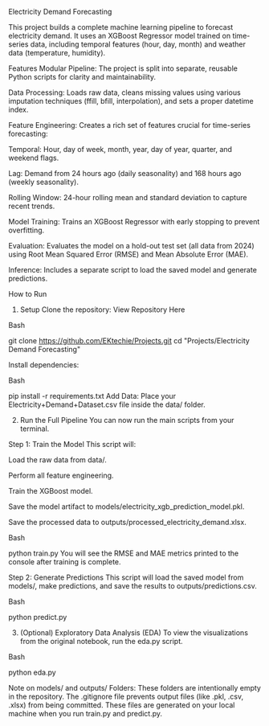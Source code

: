 Electricity Demand Forecasting

This project builds a complete machine learning pipeline to forecast electricity demand. It uses an XGBoost Regressor model trained on time-series data, including temporal features (hour, day, month) and weather data (temperature, humidity).

Features
Modular Pipeline: The project is split into separate, reusable Python scripts for clarity and maintainability.

Data Processing: Loads raw data, cleans missing values using various imputation techniques (ffill, bfill, interpolation), and sets a proper datetime index.

Feature Engineering: Creates a rich set of features crucial for time-series forecasting:

Temporal: Hour, day of week, month, year, day of year, quarter, and weekend flags.

Lag: Demand from 24 hours ago (daily seasonality) and 168 hours ago (weekly seasonality).

Rolling Window: 24-hour rolling mean and standard deviation to capture recent trends.

Model Training: Trains an XGBoost Regressor with early stopping to prevent overfitting.

Evaluation: Evaluates the model on a hold-out test set (all data from 2024) using Root Mean Squared Error (RMSE) and Mean Absolute Error (MAE).

Inference: Includes a separate script to load the saved model and generate predictions.

How to Run

1. Setup
Clone the repository: View Repository Here

Bash

git clone https://github.com/EKtechie/Projects.git
cd "Projects/Electricity Demand Forecasting"

Install dependencies:

Bash

pip install -r requirements.txt
Add Data: Place your Electricity+Demand+Dataset.csv file inside the data/ folder.

2. Run the Full Pipeline
You can now run the main scripts from your terminal.

Step 1: Train the Model This script will:

Load the raw data from data/.

Perform all feature engineering.

Train the XGBoost model.

Save the model artifact to models/electricity_xgb_prediction_model.pkl.

Save the processed data to outputs/processed_electricity_demand.xlsx.

Bash

python train.py
You will see the RMSE and MAE metrics printed to the console after training is complete.

Step 2: Generate Predictions This script will load the saved model from models/, make predictions, and save the results to outputs/predictions.csv.

Bash

python predict.py

3. (Optional) Exploratory Data Analysis (EDA)
To view the visualizations from the original notebook, run the eda.py script.

Bash

python eda.py

Note on models/ and outputs/ Folders: These folders are intentionally empty in the repository. The .gitignore file prevents output files (like .pkl, .csv, .xlsx) from being committed. These files are generated on your local machine when you run train.py and predict.py.



